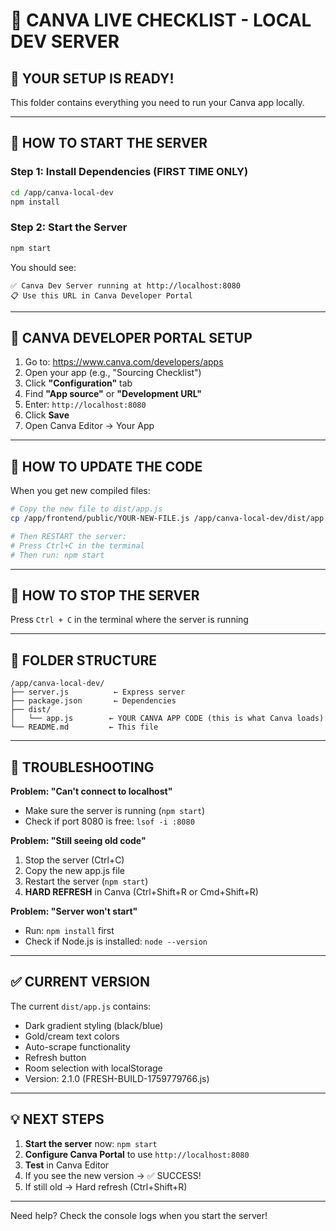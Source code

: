 # 🎨 CANVA LIVE CHECKLIST - LOCAL DEV SERVER

## 📍 YOUR SETUP IS READY!

This folder contains everything you need to run your Canva app locally.

---

## 🚀 HOW TO START THE SERVER

### **Step 1: Install Dependencies** (FIRST TIME ONLY)
```bash
cd /app/canva-local-dev
npm install
```

### **Step 2: Start the Server**
```bash
npm start
```

You should see:
```
✅ Canva Dev Server running at http://localhost:8080
📋 Use this URL in Canva Developer Portal
```

---

## 🔧 CANVA DEVELOPER PORTAL SETUP

1. Go to: https://www.canva.com/developers/apps
2. Open your app (e.g., "Sourcing Checklist")
3. Click **"Configuration"** tab
4. Find **"App source"** or **"Development URL"**
5. Enter: `http://localhost:8080`
6. Click **Save**
7. Open Canva Editor → Your App

---

## 🔄 HOW TO UPDATE THE CODE

When you get new compiled files:

```bash
# Copy the new file to dist/app.js
cp /app/frontend/public/YOUR-NEW-FILE.js /app/canva-local-dev/dist/app.js

# Then RESTART the server:
# Press Ctrl+C in the terminal
# Then run: npm start
```

---

## 🛑 HOW TO STOP THE SERVER

Press `Ctrl + C` in the terminal where the server is running

---

## 📂 FOLDER STRUCTURE

```
/app/canva-local-dev/
├── server.js          ← Express server
├── package.json       ← Dependencies
├── dist/
│   └── app.js        ← YOUR CANVA APP CODE (this is what Canva loads)
└── README.md         ← This file
```

---

## 🐛 TROUBLESHOOTING

**Problem: "Can't connect to localhost"**
- Make sure the server is running (`npm start`)
- Check if port 8080 is free: `lsof -i :8080`

**Problem: "Still seeing old code"**
1. Stop the server (Ctrl+C)
2. Copy the new app.js file
3. Restart the server (`npm start`)
4. **HARD REFRESH** in Canva (Ctrl+Shift+R or Cmd+Shift+R)

**Problem: "Server won't start"**
- Run: `npm install` first
- Check if Node.js is installed: `node --version`

---

## ✅ CURRENT VERSION

The current `dist/app.js` contains:
- Dark gradient styling (black/blue)
- Gold/cream text colors
- Auto-scrape functionality
- Refresh button
- Room selection with localStorage
- Version: 2.1.0 (FRESH-BUILD-1759779766.js)

---

## 💡 NEXT STEPS

1. **Start the server** now: `npm start`
2. **Configure Canva Portal** to use `http://localhost:8080`
3. **Test** in Canva Editor
4. If you see the new version → ✅ SUCCESS!
5. If still old → Hard refresh (Ctrl+Shift+R)

---

Need help? Check the console logs when you start the server!
